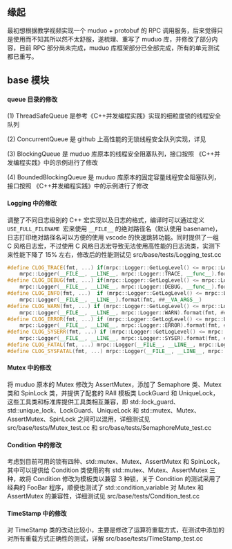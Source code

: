 ## 缘起

最初想根据教学视频实现一个 muduo + protobuf 的 RPC 调用服务，后来觉得只是使用而不知其所以然不太舒服，遂梳理、重写了 muduo 库，并修改了部分内容，目前 RPC 部分尚未完成，muduo 库框架部分已全部完成，所有的单元测试都已重写。


## base 模块

#### queue 目录的修改

(1)  ThreadSafeQueue 是参考《C++并发编程实践》实现的细粒度锁的线程安全队列

(2) ConcurrentQueue 是 github 上高性能的无锁线程安全队列实现，详见

(3) BlockingQueue 是 muduo 库原本的线程安全阻塞队列，接口按照 《C++并发编程实践》中的示例进行了修改

(4) BoundedBlockingQueue 是 muduo 库原本的固定容量线程安全阻塞队列，接口按照 《C++并发编程实践》中的示例进行了修改

#### Logging 中的修改

调整了不同日志级别的 C++ 宏实现以及日志的格式，编译时可以通过定义 `USE_FULL_FILENAME `宏来使用 `__FILE__` 的绝对路径名（默认使用 basename)，日志打印绝对路径名可以方便的使用 vscode 的快速跳转功能。同时提供了一组 C 风格日志宏，不过使用 C 风格日志宏导致无法使用高性能的日志流类，实测下来性能下降了 15% 左右，修改后的性能测试见 src/base/tests/Logging_test.cc

```C++
#define CLOG_TRACE(fmt, ...) if(mrpc::Logger::GetLogLevel() <= mrpc::Logger::TRACE) \
    mrpc::Logger(__FILE__, __LINE__, mrpc::Logger::TRACE, __func__).format(fmt, ##__VA_ARGS__)
#define CLOG_DEBUG(fmt, ...) if(mrpc::Logger::GetLogLevel() <= mrpc::Logger::DEBUG) \
    mrpc::Logger(__FILE__, __LINE__, mrpc::Logger::DEBUG, __func__).format(fmt, ##__VA_ARGS__)
#define CLOG_INFO(fmt, ...)  if (mrpc::Logger::GetLogLevel() <= mrpc::Logger::INFO) \
    mrpc::Logger(__FILE__, __LINE__).format(fmt, ##__VA_ARGS__)
#define CLOG_WARN(fmt, ...) if (mrpc::Logger::GetLogLevel() <= mrpc::Logger::WARN) \
    mrpc::Logger(__FILE__, __LINE__, mrpc::Logger::WARN).format(fmt, ##__VA_ARGS__)
#define CLOG_ERROR(fmt, ...) if (mrpc::Logger::GetLogLevel() <= mrpc::Logger::ERROR) \
    mrpc::Logger(__FILE__, __LINE__, mrpc::Logger::ERROR).format(fmt, ##__VA_ARGS__)
#define CLOG_SYSERR(fmt, ...) if (mrpc::Logger::GetLogLevel() <= mrpc::Logger::SYSER) \
    mrpc::Logger(__FILE__, __LINE__, mrpc::Logger::SYSER).format(fmt, ##__VA_ARGS__)
#define CLOG_FATAL(fmt, ...) mrpc::Logger(__FILE__, __LINE__, mrpc::Logger::FATAL).format(fmt, ##__VA_ARGS__)
#define CLOG_SYSFATAL(fmt, ...) mrpc::Logger(__FILE__, __LINE__, mrpc::Logger::SYSFA).format(fmt, ##__VA_ARGS__)
```

#### Mutex 中的修改

将 muduo 原本的 Mutex 修改为 AssertMutex，添加了 Semaphore 类、Mutex 类和 SpinLock 类，并提供了配套的 RAII 模板类 LockGuard 和 UniqueLock，这些工具类和标准库提供工具类相互兼容，即 std::lock_guard、std::unique_lock、LockGuard、UniqueLock 和 std::mutex、Mutex、AssertMutex、SpinLock 之间可以混用，详细测试见 src/base/tests/Mutex_test.cc 和 src/base/tests/SemaphoreMute_test.cc

#### Condition 中的修改

考虑到目前可用的锁有四种、std::mutex、Mutex、AssertMutex 和 SpinLock，其中可以提供给 Condition 类使用的有 std::mutex、Mutex、AssertMutex 三种，故将 Condition 修改为模板类以兼容 3 种锁，关于 Condition 的测试采用了经典的 FooBar  程序，顺便也测试了 std::condition_variable 对 Mutex 和 AssertMutex 的兼容性，详细测试见 src/base/tests/Condition_test.cc

#### TimeStamp 中的修改

对 TimeStamp 类的改动比较小，主要是修改了运算符重载方式，在测试中添加的对所有重载方式正确性的测试，详解 src/base/tests/TimeStamp_test.cc
